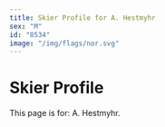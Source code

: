 ```yaml
---
title: Skier Profile for A. Hestmyhr
sex: "M"
id: "8534"
image: "/img/flags/nor.svg" 
---
```


# Skier Profile

This page is for: A. Hestmyhr.
    